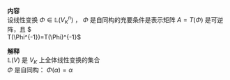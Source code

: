 **内容**  
设线性变换 $\Phi\in\mathbb L(V_K^n)$ ， $\Phi$ 是自同构的充要条件是表示矩阵 $A=T(\Phi)$ 是可逆阵，且 $  
T(\Phi^{-1})=T(\Phi)^{-1}$  
  
**解释**  
 $\mathbb L(V)$ 是 $V_K$ 上全体线性变换的集合  
 $\Phi$ 是自同构： $\Phi(\alpha)=\alpha$  
